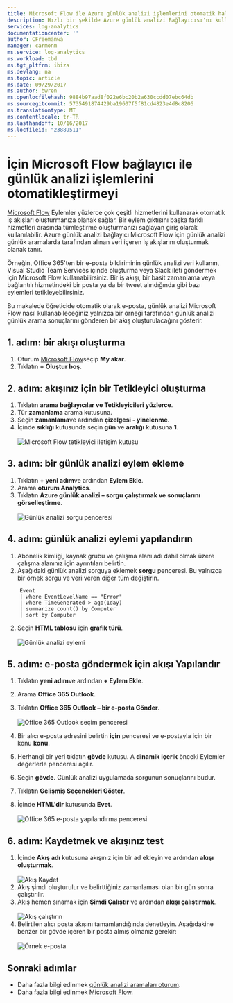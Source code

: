 ```yaml
---
title: Microsoft Flow ile Azure günlük analizi işlemlerini otomatik hale getirme
description: Hızlı bir şekilde Azure günlük analizi Bağlayıcısı'nı kullanarak yinelenebilir süreçlerini otomatikleştirmek için Microsoft Flow nasıl kullanabileceğinizi öğrenin.
services: log-analytics
documentationcenter: ''
author: CFreemanwa
manager: carmonm
ms.service: log-analytics
ms.workload: tbd
ms.tgt_pltfrm: ibiza
ms.devlang: na
ms.topic: article
ms.date: 09/29/2017
ms.author: bwren
ms.openlocfilehash: 9884b97aad8f022e6bc20b2a630ccdd07ebc64db
ms.sourcegitcommit: 5735491874429ba19607f5f81cd4823e4d8c8206
ms.translationtype: MT
ms.contentlocale: tr-TR
ms.lasthandoff: 10/16/2017
ms.locfileid: "23889511"
---
```

# <a name="automate-log-analytics-processes-with-the-connector-for-microsoft-flow"></a>İçin Microsoft Flow bağlayıcı ile günlük analizi işlemlerini otomatikleştirmeyi
[Microsoft Flow](https://ms.flow.microsoft.com) Eylemler yüzlerce çok çeşitli hizmetlerini kullanarak otomatik iş akışları oluşturmanıza olanak sağlar. Bir eylem çıktısını başka farklı hizmetleri arasında tümleştirme oluşturmanızı sağlayan giriş olarak kullanılabilir.  Azure günlük analizi bağlayıcı Microsoft Flow için günlük analizi günlük aramalarda tarafından alınan veri içeren iş akışlarını oluşturmak olanak tanır.

Örneğin, Office 365'ten bir e-posta bildiriminin günlük analizi veri kullanın, Visual Studio Team Services içinde oluşturma veya Slack ileti göndermek için Microsoft Flow kullanabilirsiniz.  Bir iş akışı, bir basit zamanlama veya bağlantılı hizmetindeki bir posta ya da bir tweet alındığında gibi bazı eylemleri tetikleyebilirsiniz.  

Bu makalede öğreticide otomatik olarak e-posta, günlük analizi Microsoft Flow nasıl kullanabileceğiniz yalnızca bir örneği tarafından günlük analizi günlük arama sonuçlarını gönderen bir akış oluşturulacağını gösterir. 


## <a name="step-1-create-a-flow"></a>1. adım: bir akışı oluşturma
1. Oturum [Microsoft Flow](http://flow.microsoft.com)seçip **My akar**.
2. Tıklatın **+ Oluştur boş**.

## <a name="step-2-create-a-trigger-for-your-flow"></a>2. adım: akışınız için bir Tetikleyici oluşturma
1. Tıklatın **arama bağlayıcılar ve Tetikleyicileri yüzlerce**.
2. Tür **zamanlama** arama kutusuna.
3. Seçin **zamanlama**ve ardından **çizelgesi - yinelenme**.
4. İçinde **sıklığı** kutusunda seçin **gün** ve **aralığı** kutusuna **1**.<br><br>![Microsoft Flow tetikleyici iletişim kutusu](media/log-analytics-flow-tutorial/flow01.png)


## <a name="step-3-add-a-log-analytics-action"></a>3. adım: bir günlük analizi eylem ekleme
1. Tıklatın **+ yeni adım**ve ardından **Eylem Ekle**.
2. Arama **oturum Analytics**.
3. Tıklatın **Azure günlük analizi – sorgu çalıştırmak ve sonuçlarını görselleştirme**.<br><br>![Günlük analizi sorgu penceresi](media/log-analytics-flow-tutorial/flow02.png)

## <a name="step-4-configure-the-log-analytics-action"></a>4. adım: günlük analizi eylemi yapılandırın

1. Abonelik kimliği, kaynak grubu ve çalışma alanı adı dahil olmak üzere çalışma alanınız için ayrıntıları belirtin.
2. Aşağıdaki günlük analizi sorguya eklemek **sorgu** penceresi.  Bu yalnızca bir örnek sorgu ve veri veren diğer tüm değiştirin.
```
    Event
    | where EventLevelName == "Error" 
    | where TimeGenerated > ago(1day)
    | summarize count() by Computer
    | sort by Computer
```

2. Seçin **HTML tablosu** için **grafik türü**.<br><br>![Günlük analizi eylemi](media/log-analytics-flow-tutorial/flow03.png)

## <a name="step-5-configure-the-flow-to-send-email"></a>5. adım: e-posta göndermek için akışı Yapılandır

1. Tıklatın **yeni adım**ve ardından **+ Eylem Ekle**.
2. Arama **Office 365 Outlook**.
3. Tıklatın **Office 365 Outlook – bir e-posta Gönder**.<br><br>![Office 365 Outlook seçim penceresi](media/log-analytics-flow-tutorial/flow04.png)

4. Bir alıcı e-posta adresini belirtin **için** penceresi ve e-postayla için bir konu **konu**.
5. Herhangi bir yeri tıklatın **gövde** kutusu.  A **dinamik içerik** önceki Eylemler değerlerle penceresi açılır.  
6. Seçin **gövde**.  Günlük analizi uygulamada sorgunun sonuçlarını budur.
6. Tıklatın **Gelişmiş Seçenekleri Göster**.
7. İçinde **HTML'dir** kutusunda **Evet**.<br><br>![Office 365 e-posta yapılandırma penceresi](media/log-analytics-flow-tutorial/flow05.png)

## <a name="step-6-save-and-test-your-flow"></a>6. adım: Kaydetmek ve akışınız test
1. İçinde **Akış adı** kutusuna akışınız için bir ad ekleyin ve ardından **akışı oluşturmak**.<br><br>![Akış Kaydet](media/log-analytics-flow-tutorial/flow06.png)
2. Akış şimdi oluşturulur ve belirttiğiniz zamanlaması olan bir gün sonra çalıştırılır. 
3. Akış hemen sınamak için **Şimdi Çalıştır** ve ardından **akışı çalıştırmak**.<br><br>![Akış çalıştırın](media/log-analytics-flow-tutorial/flow07.png)
3. Belirtilen alıcı posta akışını tamamlandığında denetleyin.  Aşağıdakine benzer bir gövde içeren bir posta almış olmanız gerekir:<br><br>![Örnek e-posta](media/log-analytics-flow-tutorial/flow08.png)


## <a name="next-steps"></a>Sonraki adımlar

- Daha fazla bilgi edinmek [günlük analizi aramaları oturum](log-analytics-log-search-new.md).
- Daha fazla bilgi edinmek [Microsoft Flow](https://ms.flow.microsoft.com).



